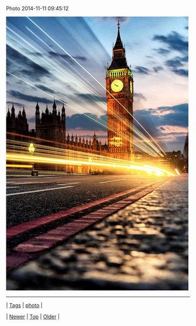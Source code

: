 <!--
title: Photo 2014-11-11 09
date: 2020-06-28T15:27:00.039Z
tags: photo
-->


Photo 2014-11-11 09:45:12

![](102352045252-0.jpg)

<!--BOTTOM-POST-NAVIGATION-->
---

| [Tags](tags.md) | [photo](tag-photo.md) |

| [Newer](102351958969.md) | [Top](index.md) | [Older](102355461387.md) |
